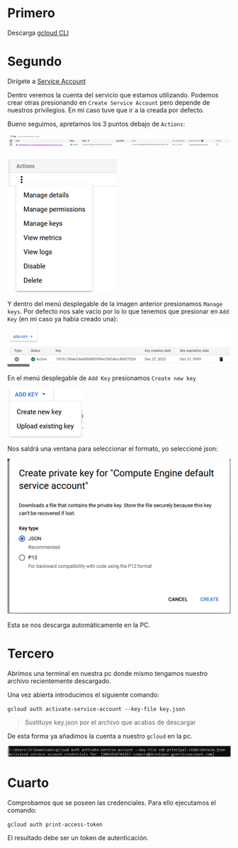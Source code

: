 # Primero

Descarga [gcloud CLI](https://cloud.google.com/sdk/install) 

# Segundo

Dirígete a [Service Account](https://console.cloud.google.com/iam-admin/serviceaccounts?authuser=1&hl=en&project=cdt-principal&supportedpurview=project)

Dentro veremos la cuenta del servicio que estamos utilizando. Podemos crear otras presionando en `Create Service Account` pero depende de nuestros privilegios. En mi caso tuve que ir a la creada por defecto.

Bueno seguimos, apretamos los 3 puntos debajo de `Actions`:

![Pantalla de service account](./assets/service_account.png)

![Menú de acciones de service account](./assets/service_account_actions.png)

Y dentro del menú desplegable de la imagen anterior presionamos `Manage keys`. Por defecto nos sale vacío por lo lo que tenemos que presionar en `Add Key` (en mi caso ya había creado una):

![Lista de llaves pertenecientes a un service account](./assets/service_account_key.png)

En el menú desplegable de `Add Key` presionamos `Create new key`

![Create new key](./assets/service_account_create_new_key.png)

Nos saldrá una ventana para seleccionar el formato, yo seleccioné json:

![Crear la llave en formato json](./assets/service_accout_create_key_json.png)

Esta se nos descarga automáticamente en la PC.

# Tercero

Abrimos una terminal en nuestra pc donde mismo tengamos nuestro archivo recientemente descargado.

Una vez abierta introducimos el siguiente comando:

`gcloud auth activate-service-account --key-file key.json`

> Sustituye key.json por el archivo que acabas de descargar

De esta forma ya añadimos la cuenta a nuestro `gcloud` en la pc.

![Gcloud credentials](./assets/gcloud_credentials.png)

# Cuarto

Comprobamos que se poseen las credenciales. Para ello ejecutamos el comando:

`gcloud auth print-access-token`

El resultado debe ser un token de autenticación.
